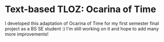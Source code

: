 # Text-based TLOZ: Ocarina of Time 
I developed this adaptation of Ocarina of Time for my first semester final project as a BS SE student :) I'm still working on it and hope to add many more improvements!
